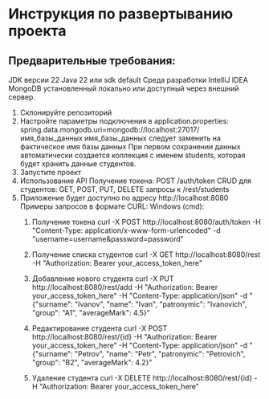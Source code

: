 # Инструкция по развертыванию проекта
## Предварительные требования:
JDK версии 22
Java 22 или sdk default
Среда разработки IntelliJ IDEA
MongoDB установленный локально или доступный через внешний сервер.
1) Склонируйте репозиторий
2) Настройте параметры подключения в application.properties:
  spring.data.mongodb.uri=mongodb://localhost:27017/имя_базы_данных
  имя_базы_данных следует заменить на фактическое имя базы данных
  При первом сохранении данных автоматически создается коллекция с именем students, которая будет хранить данные студентов.
4) Запустите проект
5) Использование API
  Получение токена: POST /auth/token
  CRUD для студентов: GET, POST, PUT, DELETE запросы к /rest/students
6) Приложение будет доступно по адресу http://localhost:8080
Примеры запросов в формате CURL:
  Windows (cmd):
    1) Получение токена
    curl -X POST http://localhost:8080/auth/token -H "Content-Type: application/x-www-form-urlencoded" -d "username=username&password=password"

    2) Получение списка студентов
    curl -X GET http://localhost:8080/rest -H "Authorization: Bearer your_access_token_here"

    3) Добавление нового студента
    curl -X PUT http://localhost:8080/rest/add -H "Authorization: Bearer your_access_token_here" -H "Content-Type: application/json" -d "{\"surname\": \"Ivanov\", \"name\": \"Ivan\", \"patronymic\": \"Ivanovich\", \"group\": \"A1\", \"averageMark\": 4.5}"

    4) Редактирование студента
   curl -X POST http://localhost:8080/rest/{id} -H "Authorization: Bearer your_access_token_here" -H "Content-Type: application/json" -d "{\"surname\": \"Petrov\", \"name\": \"Petr\", \"patronymic\": \"Petrovich\", \"group\": \"B2\", \"averageMark\": 4.2}"

    5) Удаление студента 
    curl -X DELETE http://localhost:8080/rest/{id} -H "Authorization: Bearer your_access_token_here"
   
